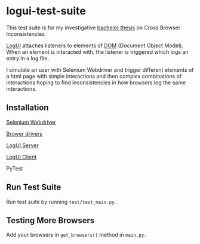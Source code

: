 # logui-test-suite

This test suite is for my investigative [bachelor thesis](https://repository.tudelft.nl/islandora/object/uuid%3A3795fe80-6518-46b4-a714-9a4165091baf?collection=educationData) on Cross Browser Inconsistencies.

[LogUI](https://github.com/logui-framework/) attaches listeners to elements of [DOM](https://developer.mozilla.org/en-US/docs/Web/API/Document_Object_Model) (Document Object Model). When an element is interacted with, the listener is triggered which logs an entry in a log file.

I simulate an user with Selenium Webdriver and trigger different elements of a html page with simple interactions and then complex combinations of interactions hoping to find inconsistencies in how browsers log the same interactions.

## Installation
[Selenium Webdriver](https://www.selenium.dev/documentation/webdriver/getting_started/install_library/)

[Brower drivers](https://www.selenium.dev/documentation/webdriver/getting_started/install_drivers/)

[LogUI Server](https://github.com/logui-framework/server/wiki/First-Run-Guide)

[LogUI Client](https://github.com/logui-framework/client/wiki/Quick-Start-Guide)

PyTest

## Run Test Suite
Run test suite by running `test/test_main.py`.

## Testing More Browsers
Add your browsers in `get_browsers()` method in `main.py`.